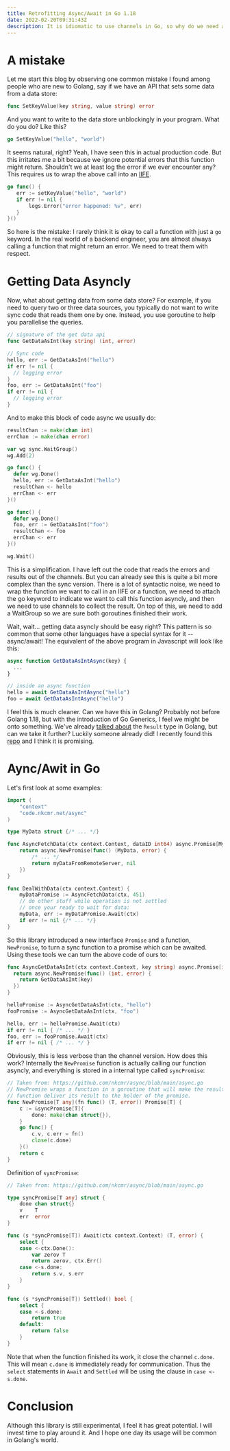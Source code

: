 ```yaml
---
title: Retrofitting Async/Await in Go 1.18
date: 2022-02-20T09:31:43Z
description: It is idiomatic to use channels in Go, so why do we need async/await?
---
```


# A mistake

Let me start this blog by observing one common mistake I found among people who are new to Golang, say if we have an API that sets some data from a data store:

```go
func SetKeyValue(key string, value string) error
```

And you want to write to the data store unblockingly in your program. What do you do? Like this?

```go
go SetKeyValue("hello", "world") 
```

It seems natural, right? Yeah, I have seen this in actual production code. But this irritates me a bit because we ignore potential errors that this function might return. Shouldn't we at least log the error if we ever encounter any? This requires us to wrap the above call into an [IIFE](https://golangbyexample.com/immediately-invoked-function-go/).

```go
go func() {
   err := setKeyValue("hello", "world")
   if err != nil {
       logs.Error("error happened: %v", err) 
   } 
}()
```

So here is the mistake: I rarely think it is okay to call a function with just a `go` keyword. In the real world of a backend engineer, you are almost always calling a function that might return an error. We need to treat them with respect.

# Getting Data Asyncly

Now, what about getting data from some data store? For example, if you need to query two or three data sources, you typically do not want to write sync code that reads them one by one. Instead, you use goroutine to help you parallelise the queries. 

```go
// signature of the get data api
func GetDataAsInt(key string) (int, error)

// Sync code
hello, err := GetDataAsInt("hello")
if err != nil {
  // logging error 
}
foo, err := GetDataAsInt("foo")
if err != nil {
  // logging error
}
```

And to make this block of code async we usually do:

```go
resultChan := make(chan int)
errChan := make(chan error)

var wg sync.WaitGroup()
wg.Add(2)

go func() {
  defer wg.Done()
  hello, err := GetDataAsInt("hello")
  resultChan <- hello
  errChan <- err
}()

go func() {
  defer wg.Done()
  foo, err := GetDataAsInt("foo")
  resultChan <- foo
  errChan <- err
}()

wg.Wait()
```

This is a simplification. I have left out the code that reads the errors and results out of the channels. But you can already see this is quite a bit more complex than the sync version. There is a lot of syntactic noise, we need to wrap the function we want to call in an IIFE or a function, we need to attach the go keyword to indicate we want to call this function asyncly, and then we need to use channels to collect the result. On top of this, we need to add a WaitGroup so we are sure both goroutines finished their work. 

Wait, wait... getting data asyncly should be easy right? This pattern is so common that some other languages have a special syntax for it -- async/await! The equivalent of the above program in Javascript will look like this:

```javascript
async function GetDataAsIntAsync(key) {
  ...
}

// inside an async function
hello = await GetDataAsIntAsync("hello")
foo = await GetDataAsIntAsync("hello")
```

I feel this is much cleaner. Can we have this in Golang? Probably not before Golang 1.18, but with the introduction of Go Generics, I feel we might be onto something. We've already [talked about](https://csgrinding.xyz/go-result-1/) the `Result` type in Golang, but can we take it further? Luckily someone already did! I recently found this [repo](https://github.com/nkcmr/async) and I think it is promising.

# Aync/Awit in Go

Let's first look at some examples:

```go
import (
    "context"
    "code.nkcmr.net/async"
)

type MyData struct {/* ... */}

func AsyncFetchData(ctx context.Context, dataID int64) async.Promise[MyData] {
    return async.NewPromise(func() (MyData, error) {
        /* ... */
        return myDataFromRemoteServer, nil
    })
}

func DealWithData(ctx context.Context) {
    myDataPromise := AsyncFetchData(ctx, 451)
    // do other stuff while operation is not settled
    // once your ready to wait for data:
    myData, err := myDataPromise.Await(ctx)
    if err != nil {/* ... */}
}
```

So this library introduced a new interface `Promise` and a function, `NewPromise`, to turn a sync function to a promise which can be awaited. Using these tools we can turn the above code of ours to:

```go
func AsyncGetDataAsInt(ctx context.Context, key string) async.Promise[int] {
  return async.NewPromise(func() (int, error) {
    return GetDataAsInt(key)
  })
}

helloPromise := AsyncGetDataAsInt(ctx, "hello")
fooPromise := AsyncGetDataAsInt(ctx, "foo")

hello, err := helloPromise.Await(ctx)
if err != nil { /* ... */ }
foo, err := fooPromise.Await(ctx)
if err != nil { /* ... */ }
```

Obviously, this is less verbose than the channel version. How does this work? Internally the `NewPromise` function is actually calling our function asyncly, and everything is stored in a internal type called `syncPromise`:

```go
// Taken from: https://github.com/nkcmr/async/blob/main/async.go
// NewPromise wraps a function in a goroutine that will make the result of that
// function deliver its result to the holder of the promise.
func NewPromise[T any](fn func() (T, error)) Promise[T] {
	c := &syncPromise[T]{
		done: make(chan struct{}),
	}
	go func() {
		c.v, c.err = fn()
		close(c.done)
	}()
	return c
}
```

Definition of `syncPromise`:

```go
// Taken from: https://github.com/nkcmr/async/blob/main/async.go

type syncPromise[T any] struct {
	done chan struct{}
	v    T
	err  error
}

func (s *syncPromise[T]) Await(ctx context.Context) (T, error) {
	select {
	case <-ctx.Done():
		var zerov T
		return zerov, ctx.Err()
	case <-s.done:
		return s.v, s.err
	}
}

func (s *syncPromise[T]) Settled() bool {
	select {
	case <-s.done:
		return true
	default:
		return false
	}
}
```

Note that when the function finished its work, it close the channel `c.done`. This will mean `c.done` is immediately ready for communication. Thus the `select` statements in `Await` and `Settled` will be using the clause in `case <-s.done`.

# Conclusion

Although this library is still experimental, I feel it has great potential. I will invest time to play around it. And I hope one day its usage will be common in Golang's world. 